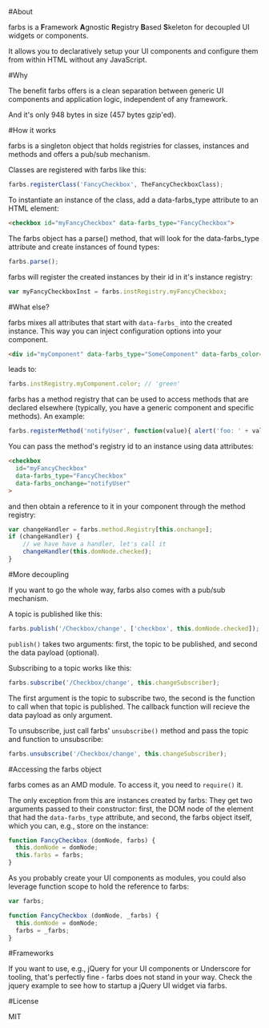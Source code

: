#About

farbs is a **F**ramework **A**gnostic **R**egistry **B**ased **S**keleton for decoupled UI widgets or components.

It allows you to declaratively setup your UI components and configure them from within HTML without any JavaScript.

#Why

The benefit farbs offers is a clean separation between generic UI components and application logic, independent of any framework.

And it's only 948 bytes in size (457 bytes gzip'ed).

#How it works

farbs is a singleton object that holds registries for classes, instances and methods and offers a pub/sub mechanism.

Classes are registered with farbs like this:

```javascript
farbs.registerClass('FancyCheckbox', TheFancyCheckboxClass);
```

To instantiate an instance of the class, add a data-farbs_type attribute to an HTML element:

```html
<checkbox id="myFancyCheckbox" data-farbs_type="FancyCheckbox">
```

The farbs object has a parse() method, that will look for the data-farbs_type attribute and create instances of found types:

```javascript
farbs.parse();
```

farbs will register the created instances by their id in it's instance registry:

```javascript
var myFancyCheckboxInst = farbs.instRegistry.myFancyCheckbox;
```

#What else?

farbs mixes all attributes that start with `data-farbs_` into the created instance. This way you can inject configuration options into your component.

```html
<div id="myComponent" data-farbs_type="SomeComponent" data-farbs_color="green">
```

leads to:

```javascript
farbs.instRegistry.myComponent.color; // 'green'
```

farbs has a method registry that can be used to access methods that are declared elsewhere (typically, you have a generic component and specific methods). An example:

```javascript
farbs.registerMethod('notifyUser', function(value){ alert('foo: ' + value); });
```

You can pass the method's registry id to an instance using data attributes:

```html
<checkbox 
  id="myFancyCheckbox" 
  data-farbs_type="FancyCheckbox"
  data-farbs_onchange="notifyUser"
>
```

and then obtain a reference to it in your component through the method registry:

```javascript
var changeHandler = farbs.method.Registry[this.onchange];
if (changeHandler) {
	// we have have a handler, let's call it
	changeHandler(this.domNode.checked);
}
```

#More decoupling

If you want to go the whole way, farbs also comes with a pub/sub mechanism.

A topic is published like this:

```javascript
farbs.publish('/Checkbox/change', ['checkbox', this.domNode.checked]);
```

`publish()` takes two arguments: first, the topic to be published, and second the data payload (optional).

Subscribing to a topic works like this:

```javascript
farbs.subscribe('/Checkbox/change', this.changeSubscriber);
```

The first argument is the topic to subscribe two, the second is the function to call when that topic is published. The callback function will recieve the data payload as only argument.

To unsubscribe, just call farbs' `unsubscribe()` method and pass the topic and function to unsubscribe:

```javascript
farbs.unsubscribe('/Checkbox/change', this.changeSubscriber);
```

#Accessing the farbs object

farbs comes as an AMD module. To access it, you need to `require()` it. 

The only exception from this are instances created by farbs: They get two arguments passed to their constructor: first, the DOM node of the element that had the `data-farbs_type` attribute, and second, the farbs object itself, which you can, e.g., store on the instance:

```javascript
function FancyCheckbox (domNode, farbs) {
  this.domNode = domNode;
  this.farbs = farbs;
}
```

As you probably create your UI components as modules, you could also leverage function scope to hold the reference to farbs:

```javascript
var farbs;

function FancyCheckbox (domNode, _farbs) {
  this.domNode = domNode;
  farbs = _farbs;
}
```

#Frameworks

If you want to use, e.g., jQuery for your UI components or Underscore for tooling, that's perfectly fine - farbs does not stand in your way. Check the jquery example to see how to startup a jQuery UI widget via farbs.

#License

MIT